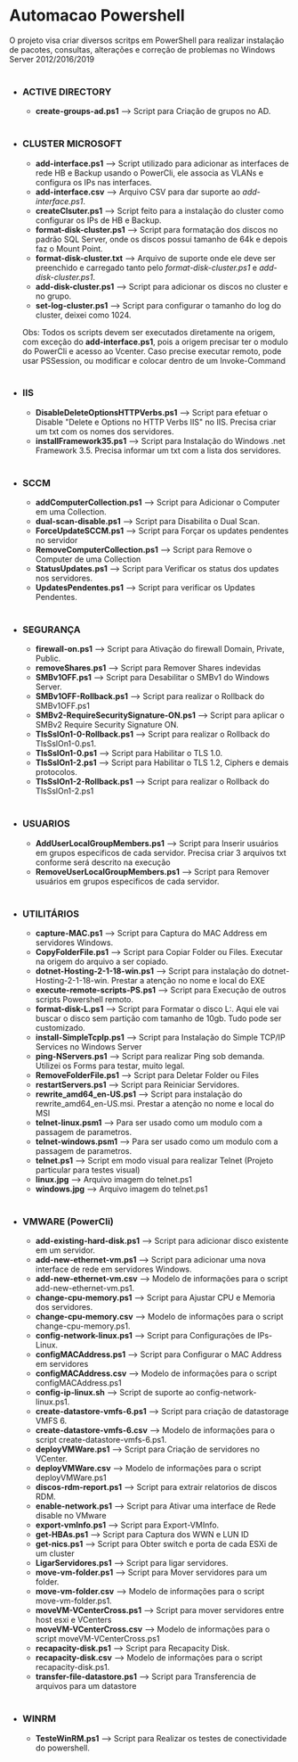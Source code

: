 # Automacao Powershell
O projeto visa criar diversos scritps em PowerShell para realizar instalação de pacotes, consultas, alterações e correção de problemas no Windows Server 2012/2016/2019
<br/><br/>
* ### ACTIVE DIRECTORY
  * __create-groups-ad.ps1__ --> Script para Criação de grupos no AD.
<br/><br/>
* ### CLUSTER MICROSOFT
  * __add-interface.ps1__ --> Script utilizado para adicionar as interfaces de rede HB e Backup usando o PowerCli, ele associa as VLANs e configura os IPs nas interfaces.
  * __add-interface.csv__ --> Arquivo CSV para dar suporte ao _add-interface.ps1_.
  * __createClsuter.ps1__ --> Script feito para a instalação do cluster como configurar os IPs de HB e Backup.
  * __format-disk-cluster.ps1__ --> Script para formatação dos discos no padrão SQL Server, onde os discos possui tamanho de 64k e depois faz o Mount Point.
  * __format-disk-cluster.txt__ --> Arquivo de suporte onde ele deve ser preenchido e carregado tanto pelo _format-disk-cluster.ps1_ e _add-disk-cluster.ps1_.
  * __add-disk-cluster.ps1__ --> Script para adicionar os discos no cluster e no grupo. 
  * __set-log-cluster.ps1__ --> Script para configurar o tamanho do log do cluster, deixei como 1024.
  
  Obs:   Todos os scripts devem ser executados diretamente na origem, com exceção do __add-interface.ps1__, pois a origem precisar ter o modulo do PowerCli e acesso ao Vcenter.
         Caso precise executar remoto, pode usar PSSession, ou modificar e colocar dentro de um Invoke-Command
<br/><br/>
* ### IIS
  * __DisableDeleteOptionsHTTPVerbs.ps1__ --> Script para efetuar o Disable "Delete e Options no HTTP Verbs IIS" no IIS. Precisa criar um txt com os nomes dos servidores.
  * __installFramework35.ps1__ --> Script para Instalação do Windows .net Framework 3.5. Precisa informar um txt com a lista dos servidores.
<br/><br/>
* ### SCCM
  * __addComputerCollection.ps1__ --> Script para Adicionar o Computer em uma Collection.
  * __dual-scan-disable.ps1__ --> Script para Disabilita o Dual Scan.
  * __ForceUpdateSCCM.ps1__ --> Script para Forçar os updates pendentes no servidor
  * __RemoveComputerCollection.ps1__ --> Script para Remove o Computer de uma Collection
  * __StatusUpdates.ps1__ --> Script para Verificar os status dos updates nos servidores.
  * __UpdatesPendentes.ps1__ --> Script para verificar os Updates Pendentes.
<br/><br/>
* ### SEGURANÇA
  * __firewall-on.ps1__ --> Script para Ativação do firewall Domain, Private, Public.
  * __removeShares.ps1__ --> Script para Remover Shares indevidas
  * __SMBv1OFF.ps1__ --> Script para Desabilitar o SMBv1 do Windows Server.
  * __SMBv1OFF-Rollback.ps1__ --> Script para realizar o Rollback do SMBv1OFF.ps1
  * __SMBv2-RequireSecuritySignature-ON.ps1__ --> Script para aplicar o SMBv2 Require Security Signature ON.
  * __TlsSslOn1-0-Rollback.ps1__ --> Script para realizar o Rollback do TlsSslOn1-0.ps1.
  * __TlsSslOn1-0.ps1__ --> Script para Habilitar o TLS 1.0.
  * __TlsSslOn1-2.ps1__ --> Script para Habilitar o TLS 1.2, Ciphers e demais protocolos.
  * __TlsSslOn1-2-Rollback.ps1__ --> Script para realizar o Rollback do TlsSslOn1-2.ps1
<br/><br/>
* ### USUARIOS
  * __AddUserLocalGroupMembers.ps1__ --> Script para Inserir usuários em grupos especificos de cada servidor. Precisa criar 3 arquivos txt conforme será descrito na execução
  * __RemoveUserLocalGroupMembers.ps1__ --> Script para Remover usuários em grupos especificos de cada servidor.
<br/><br/>
* ### UTILITÁRIOS
  * __capture-MAC.ps1__ --> Script para Captura do MAC Address em servidores Windows.
  * __CopyFolderFile.ps1__ --> Script para Copiar Folder ou Files. Executar na origem do arquivo a ser copiado.
  * __dotnet-Hosting-2-1-18-win.ps1__ --> Script para instalação do dotnet-Hosting-2-1-18-win. Prestar a atenção no nome e local do EXE
  * __execute-remote-scripts-PS.ps1__ --> Script para Execução de outros scripts Powershell remoto.
  * __format-disk-L.ps1__ --> Script para Formatar o disco L:\. Aqui ele vai buscar o disco sem partição com tamanho de 10gb. Tudo pode ser customizado.
  * __install-SimpleTcpIp.ps1__ --> Script para Instalação do Simple TCP/IP Services no Windows Server
  * __ping-NServers.ps1__ --> Script para realizar Ping sob demanda. Utilizei os Forms para testar, muito legal.
  * __RemoveFolderFile.ps1__ --> Script para Deletar Folder ou Files
  * __restartServers.ps1__ --> Script para Reiniciar Servidores.
  * __rewrite_amd64_en-US.ps1__ --> Script para instalação do rewrite_amd64_en-US.msi. Prestar a atenção no nome e local do MSI
  * __telnet-linux.psm1__ --> Para ser usado como um modulo com a passagem de parametros.
  * __telnet-windows.psm1__ --> Para ser usado como um modulo com a passagem de parametros.
  * __telnet.ps1__ --> Script em modo visual para realizar Telnet (Projeto particular para testes visual)
  * __linux.jpg__ --> Arquivo imagem do telnet.ps1
  * __windows.jpg__ --> Arquivo imagem do telnet.ps1
<br/><br/>
* ### VMWARE (PowerCli)
  * __add-existing-hard-disk.ps1__ --> Script para adicionar disco existente em um servidor.
  * __add-new-ethernet-vm.ps1__ --> Script para adicionar uma nova interface de rede em servidores Windows.
  * __add-new-ethernet-vm.csv__ --> Modelo de informações para o script add-new-ethernet-vm.ps1.
  * __change-cpu-memory.ps1__ --> Script para Ajustar CPU e Memoria dos servidores.
  * __change-cpu-memory.csv__ --> Modelo de informações para o script change-cpu-memory.ps1.
  * __config-network-linux.ps1__ --> Script para Configurações de IPs-Linux.
  * __configMACAddress.ps1__ --> Script para Configurar o MAC Address em servidores
  * __configMACAddress.csv__ --> Modelo de informações para o script configMACAddress.ps1
  * __config-ip-linux.sh__ --> Script de suporte ao config-network-linux.ps1.
  * __create-datastore-vmfs-6.ps1__ --> Script para criação de datastorage VMFS 6.
  * __create-datastore-vmfs-6.csv__ --> Modelo de informações para o script create-datastore-vmfs-6.ps1.
  * __deployVMWare.ps1__ --> Script para Criação de servidores no VCenter.
  * __deployVMWare.csv__ --> Modelo de informações para o script deployVMWare.ps1
  * __discos-rdm-report.ps1__ --> Script para extrair relatorios de discos RDM.
  * __enable-network.ps1__ --> Script para Ativar uma interface de Rede disable no VMware
  * __export-vmInfo.ps1__ --> Script para Export-VMInfo.
  * __get-HBAs.ps1__ --> Script para Captura dos WWN e LUN ID
  * __get-nics.ps1__ --> Script para Obter switch e porta de cada ESXi de um cluster
  * __LigarServidores.ps1__ --> Script para ligar servidores.
  * __move-vm-folder.ps1__ --> Script para Mover servidores para um folder.
  * __move-vm-folder.csv__ --> Modelo de informações para o script move-vm-folder.ps1.
  * __moveVM-VCenterCross.ps1__ --> Script para mover servidores entre host esxi e VCenters
  * __moveVM-VCenterCross.csv__ --> Modelo de informações para o script moveVM-VCenterCross.ps1
  * __recapacity-disk.ps1__ --> Script para Recapacity Disk.
  * __recapacity-disk.csv__ --> Modelo de informações para o script recapacity-disk.ps1.
  * __transfer-file-datastore.ps1__ --> Script para Transferencia de arquivos para um datastore
<br/><br/>
* ### WINRM
  * __TesteWinRM.ps1__ --> Script para Realizar os testes de conectividade do powershell.

